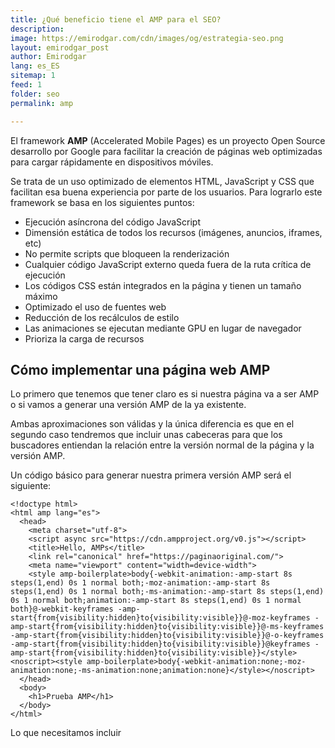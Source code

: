```yaml
---
title: ¿Qué beneficio tiene el AMP para el SEO?
description: 
image: https://emirodgar.com/cdn/images/og/estrategia-seo.png
layout: emirodgar_post
author: Emirodgar
lang: es_ES
sitemap: 1
feed: 1
folder: seo
permalink: amp

--- 
```


El framework **AMP** (Accelerated Mobile Pages) es un proyecto Open Source desarrollo por Google para facilitar la creación de páginas web optimizadas para cargar rápidamente en dispositivos móviles.

Se trata de un uso optimizado de elementos HTML, JavaScript y CSS que facilitan esa buena experiencia por parte de los usuarios. Para lograrlo este framework se basa en los siguientes puntos:

- Ejecución asíncrona del código JavaScript
- Dimensión estática de todos los recursos (imágenes, anuncios, iframes, etc)
- No permite scripts que bloqueen la renderización
- Cualquier código JavaScript externo queda fuera de la ruta crítica de ejecución
- Los códigos CSS están integrados en la página y tienen un tamaño máximo
- Optimizado el uso de fuentes web
- Reducción de los recálculos de estilo
- Las animaciones se ejecutan mediante GPU en lugar de navegador
- Prioriza la carga de recursos

## Cómo implementar una página web AMP

Lo primero que tenemos que tener claro es si nuestra página va a ser AMP o si vamos a generar una versión AMP de la ya existente. 

Ambas aproximaciones son válidas y la única diferencia es que en el segundo caso tendremos que incluir unas cabeceras para que los buscadores entiendan la relación entre la versión normal de la página y la versión AMP.

Un código básico para generar nuestra primera versión AMP será el siguiente:

    <!doctype html>
    <html amp lang="es">
      <head>
        <meta charset="utf-8">
        <script async src="https://cdn.ampproject.org/v0.js"></script>
        <title>Hello, AMPs</title>
        <link rel="canonical" href="https://paginaoriginal.com/">
        <meta name="viewport" content="width=device-width">
        <style amp-boilerplate>body{-webkit-animation:-amp-start 8s steps(1,end) 0s 1 normal both;-moz-animation:-amp-start 8s steps(1,end) 0s 1 normal both;-ms-animation:-amp-start 8s steps(1,end) 0s 1 normal both;animation:-amp-start 8s steps(1,end) 0s 1 normal both}@-webkit-keyframes -amp-start{from{visibility:hidden}to{visibility:visible}}@-moz-keyframes -amp-start{from{visibility:hidden}to{visibility:visible}}@-ms-keyframes -amp-start{from{visibility:hidden}to{visibility:visible}}@-o-keyframes -amp-start{from{visibility:hidden}to{visibility:visible}}@keyframes -amp-start{from{visibility:hidden}to{visibility:visible}}</style><noscript><style amp-boilerplate>body{-webkit-animation:none;-moz-animation:none;-ms-animation:none;animation:none}</style></noscript>
      </head>
      <body>
        <h1>Prueba AMP</h1>
      </body>
    </html>

Lo que necesitamos incluir
<!--stackedit_data:
eyJoaXN0b3J5IjpbMzM4OTU4OTc0LC0xMzgwNzYyNDg0XX0=
-->